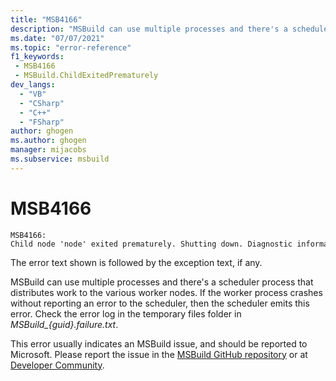 ```yaml
---
title: "MSB4166"
description: "MSBuild can use multiple processes and there's a scheduler process that distributes work to the various processor nodes. If the worker process crashes, then the scheduler emits this error."
ms.date: "07/07/2021"
ms.topic: "error-reference"
f1_keywords:
 - MSB4166
 - MSBuild.ChildExitedPrematurely
dev_langs:
  - "VB"
  - "CSharp"
  - "C++"
  - "FSharp"
author: ghogen
ms.author: ghogen
manager: mijacobs
ms.subservice: msbuild
---
```

# MSB4166

```output
MSB4166: Child node 'node' exited prematurely. Shutting down. Diagnostic information may be found in files in 'path' and will be named MSBuild_*.failure.txt. This location can be changed by setting the MSBUILDDEBUGPATH environment variable to a different directory.
```

The error text shown is followed by the exception text, if any.

MSBuild can use multiple processes and there's a scheduler process that distributes work to the various worker nodes. If the worker process crashes without reporting an error to the scheduler, then the scheduler emits this error. Check the error log in the temporary files folder in *MSBuild_{guid}.failure.txt*.

This error usually indicates an MSBuild issue, and should be reported to Microsoft. Please report the issue in the [MSBuild GitHub repository](https://github.com/Microsoft/msbuild) or at [Developer Community](https://developercommunity.visualstudio.com/search?space=8).
